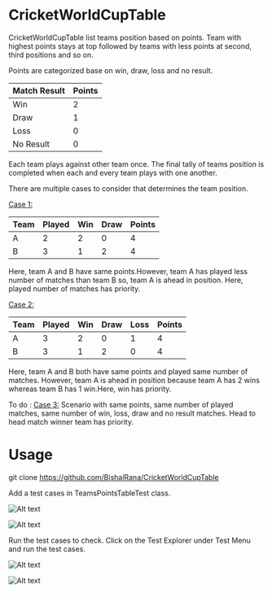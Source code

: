 # CricketWorldCupTable
CricketWorldCupTable list teams position based on points. Team with highest points stays at top followed by teams with less points at second, third positions and so on.

Points are categorized base on win, draw, loss and no result.

| Match Result | Points  |
|--------------|---------|
| Win          |   2     |   
| Draw         |   1     |
| Loss         |   0     |
| No Result    |   0     |

Each team plays against other team once. The final tally of teams position is completed when each and every team plays with one another.

There are multiple cases to consider that determines the team position.

<u>Case 1:</u> 

| Team  | Played | Win | Draw | Points |
|-------|--------|-----|------|--------|
|   A   |   2    |  2  |   0  |   4    | 
|   B   |   3    |  1  |   2  |   4    |

Here, team A and B have same points.However, team A has played less number of matches than team B so, team A is ahead in position. Here, played number of matches has priority.

<u>Case 2:</u> 

| Team  | Played | Win | Draw | Loss | Points |
|-------|--------|-----|------|------|--------|
|   A   |   3    |  2  |   0  |   1  |    4   |
|   B   |   3    |  1  |   2  |   0  |    4   |

Here, team A and B both have same points and played same number of matches. However, team A is ahead in position because team A has 2 wins whereas team B has 1 win.Here, win has priority.

To do :
<u>Case 3:</u>
Scenario with same points, same number of played matches, same number of win, loss, draw and no result matches. Head to head match winner team has priority.

# Usage

git clone https://github.com/BishalRana/CricketWorldCupTable

Add a test cases in TeamsPointsTableTest class.

![Alt text](../CricketWorldCupTable/images/img1.png?raw=true)

![Alt text](../CricketWorldCupTable/images/img2.png?raw=true)

Run the test cases to check. Click on the Test Explorer under Test Menu and run the test cases.

![Alt text](../CricketWorldCupTable/images/img3.png?raw=true)

![Alt text](../CricketWorldCupTable/images/img4.png?raw=true)

